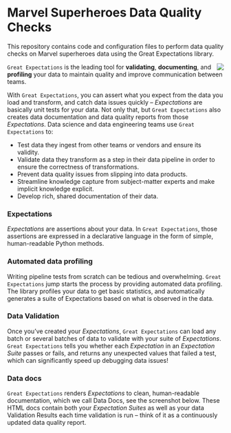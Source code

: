# Marvel Superheroes Data Quality Checks

This repository contains code and configuration files to perform data quality checks on Marvel superheroes data using the Great Expectations library.

<img align="right" src="/Users/shubhamsharma/Downloads/gx-mark-160.png">


`Great Expectations` is the leading tool for **validating**, **documenting**, and **profiling** your data to maintain quality and improve communication between teams.

With `Great Expectations`, you can assert what you expect from the data you load and transform, and catch data issues quickly – *Expectations* are basically unit tests for your data. Not only that, but `Great Expectations` also creates data documentation and data quality reports from those *Expectations*. Data science and data engineering teams use `Great Expectations` to:
- Test data they ingest from other teams or vendors and ensure its validity. 
- Validate data they transform as a step in their data pipeline in order to ensure the correctness of transformations. 
- Prevent data quality issues from slipping into data products. 
- Streamline knowledge capture from subject-matter experts and make implicit knowledge explicit. 
- Develop rich, shared documentation of their data.

### Expectations
*Expectations* are assertions about your data. In `Great Expectations`, those assertions are expressed in a declarative language in the form of simple, human-readable Python methods. 

### Automated data profiling
Writing pipeline tests from scratch can be tedious and overwhelming. `Great Expectations` jump starts the process by providing automated data profiling. The library profiles your data to get basic statistics, and automatically generates a suite of Expectations based on what is observed in the data.

### Data Validation
Once you’ve created your *Expectations*, `Great Expectations` can load any batch or several batches of data to validate with your suite of *Expectations*. `Great Expectations` tells you whether each *Expectation* in an *Expectation Suite* passes or fails, and returns any unexpected values that failed a test, which can significantly speed up debugging data issues!

### Data docs
`Great Expectations` renders *Expectations* to clean, human-readable documentation, which we call Data Docs, see the screenshot below. These HTML docs contain both your *Expectation Suites* as well as your data Validation Results each time validation is run – think of it as a continuously updated data quality report.
